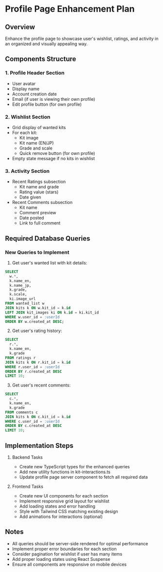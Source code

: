 # Profile Page Enhancement Plan

## Overview
Enhance the profile page to showcase user's wishlist, ratings, and activity in an organized and visually appealing way.

## Components Structure

### 1. Profile Header Section
- User avatar
- Display name
- Account creation date
- Email (if user is viewing their own profile)
- Edit profile button (for own profile)

### 2. Wishlist Section
- Grid display of wanted kits
- For each kit:
  - Kit image
  - Kit name (EN/JP)
  - Grade and scale
  - Quick remove button (for own profile)
- Empty state message if no kits in wishlist

### 3. Activity Section
- Recent Ratings subsection
  - Kit name and grade
  - Rating value (stars)
  - Date given
- Recent Comments subsection
  - Kit name
  - Comment preview
  - Date posted
  - Link to full comment

## Required Database Queries

### New Queries to Implement
1. Get user's wanted list with kit details:
```sql
SELECT 
  w.*,
  k.name_en,
  k.name_jp,
  k.grade,
  k.scale,
  ki.image_url
FROM wanted_list w
JOIN kits k ON w.kit_id = k.id
LEFT JOIN kit_images ki ON k.id = ki.kit_id
WHERE w.user_id = :userId
ORDER BY w.created_at DESC;
```

2. Get user's rating history:
```sql
SELECT 
  r.*,
  k.name_en,
  k.grade
FROM ratings r
JOIN kits k ON r.kit_id = k.id
WHERE r.user_id = :userId
ORDER BY r.created_at DESC
LIMIT 10;
```

3. Get user's recent comments:
```sql
SELECT 
  c.*,
  k.name_en,
  k.grade
FROM comments c
JOIN kits k ON c.kit_id = k.id
WHERE c.user_id = :userId
ORDER BY c.created_at DESC
LIMIT 10;
```

## Implementation Steps

1. Backend Tasks
   - Create new TypeScript types for the enhanced queries
   - Add new utility functions in kit-interactions.ts
   - Update profile page server component to fetch all required data

2. Frontend Tasks
   - Create new UI components for each section
   - Implement responsive grid layout for wishlist
   - Add loading states and error handling
   - Style with Tailwind CSS matching existing design
   - Add animations for interactions (optional)

## Notes
- All queries should be server-side rendered for optimal performance
- Implement proper error boundaries for each section
- Consider pagination for wishlist if user has many items
- Add proper loading states using React Suspense
- Ensure all components are responsive on mobile devices